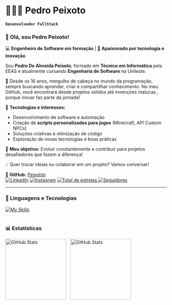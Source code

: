 # 👨🏻‍💻 Pedro Peixoto

**`Desenvolvedor FullStack`**


### 👋 Olá, sou Pedro Peixoto!  

💻 **Engenheiro de Software em formação** | 🎯 **Apaixonado por tecnologia e inovação**  

Sou **Pedro De Almeida Peixoto**, formado em **Técnico em Informática** pela EEAS e atualmente cursando **Engenharia de Software** na Unileste.  

🚀 Desde os 16 anos, mergulho de cabeça no mundo da programação, sempre buscando aprender, criar e compartilhar conhecimento. No meu GitHub, você encontrará desde projetos sólidos até invenções malucas , porque inovar faz parte da jornada!  

🔧 **Tecnologias e interesses:**  
- Desenvolvimento de software e automação  
- Criação de **scripts personalizados para jogos** (Minecraft, API Custom NPCs)  
- Soluções criativas e otimização de código  
- Exploração de novas tecnologias e boas práticas  

📌 **Meu objetivo:** Evoluir constantemente e contribuir para projetos desafiadores que fazem a diferença!  

💡 Quer trocar ideias ou colaborar em um projeto? Vamos conversar!  

🔗 **GitHub:** [Peixotim](https://github.com/Peixotim)  
    [![LinkedIn](https://img.shields.io/badge/-LinkedIn-0096FF?style=for-the-badge&logo=linkedin&logoColor=FF00F6&color:FFF)](https://www.linkedin.com/in/peixotim/)
    [![Instagram](https://img.shields.io/badge/Instagram-E4405F?style=for-the-badge&logo=instagram&logoColor=white)](https://instagram.com/peixotohub)
    </a> 
    <a href="https://github.com/Peixotim?tab=repositories&sort=stargazers">
        <img 
            alt="Total de estrelas" 
            title="Total de estrelas GitHub" 
            src="https://custom-icon-badges.demolab.com/github/stars/Peixotim?color=55960c&style=for-the-badge&labelColor=488207&logo=star&label=estrelas"
        />
    </a>
    <a href="https://github.com/Peixotim?tab=followers">
        <img 
            alt="Seguidores" 
            title="Me siga no GitHub" 
            src="https://custom-icon-badges.demolab.com/github/followers/Peixotim?color=236ad3&labelColor=1155ba&style=for-the-badge&logo=github&label=Seguidores&logoColor=white"
        />
    </a>
</p>

---

### 🤖 Linguagens e Tecnologias

[![My Skills](https://skillicons.dev/icons?i=html,css,javascript,typescript,git,go,docker,java,spring,react,nextjs,nestjs)](https://skillicons.dev)
<br/>
<br/>

### 📊 Estatísticas

<p>
  <img 
    align="left" 
    alt="GitHub Stats" 
    height="190" 
    style="padding-right: 10px;" 
    src="https://github-readme-stats.vercel.app/api?username=Peixotim&show_icons=true&theme=tokyonight&include_all_commits=true&locale=pt-br" 
  />

<img 
      align="left" 
      alt="GitHub Stats" 
      height="190" 
      src="https://github-readme-stats.vercel.app/api/top-langs/?username=Peixotim&theme=tokyonight&layout=compact&custom_title=Tecnologias&langs_count=9" 
  />

</p>

